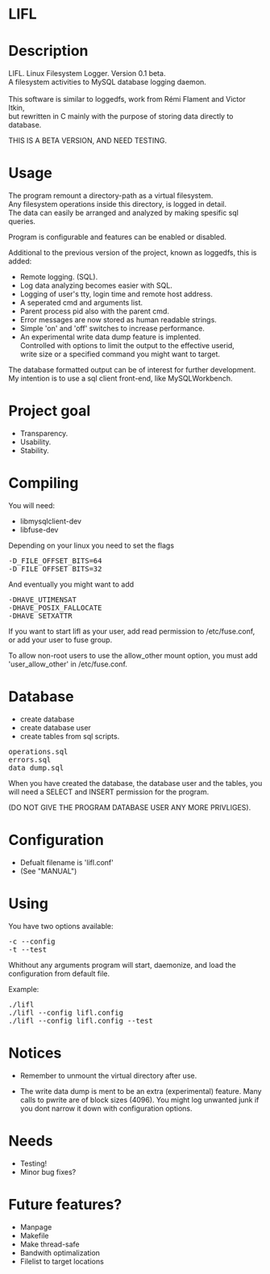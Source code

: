 # LIFL

Description
=================================================
	
LIFL. Linux Filesystem Logger. Version 0.1 beta.</br>
A filesystem activities to MySQL database logging daemon.</br></br>
This software is similar to loggedfs, work from Rémi Flament and Victor Itkin,</br>
but rewritten in C mainly with the purpose of storing data directly to database.

THIS IS A BETA VERSION, AND NEED TESTING.


Usage
=================================================
	
The program remount a directory-path as a virtual filesystem.</br>
Any filesystem operations inside this directory, is logged in detail.</br>
The data can easily be arranged and analyzed by making spesific sql queries.</br>

Program is configurable and features can be enabled or disabled.

Additional to the previous version of the project,
known as loggedfs, this is added:

+ Remote logging. (SQL).
+ Log data analyzing becomes easier with SQL.
+ Logging of user's tty, login time and remote host address.
+ A seperated cmd and arguments list.
+ Parent process pid also with the parent cmd.
+ Error messages are now stored as human readable strings.
+ Simple 'on' and 'off' switches to increase performance.
+ An experimental write data dump feature is implented.</br>
 Controlled with options to limit the output to the effective userid,</br>
 write size or a specified command you might want to target.

The database formatted output can be of interest for further development.</br>
My intention is to use a sql client front-end, like MySQLWorkbench.


Project goal
=================================================

+ Transparency.
+ Usability.
+ Stability.


Compiling
=================================================

You will need:

+ libmysqlclient-dev
+ libfuse-dev

Depending on your linux you need to set the flags
<pre>
-D_FILE_OFFSET_BITS=64
-D_FILE_OFFSET_BITS=32
</pre>

And eventually you might want to add
<pre>
-DHAVE_UTIMENSAT
-DHAVE_POSIX_FALLOCATE
-DHAVE_SETXATTR
</pre>

If you want to start lifl as your user, add
read permission to /etc/fuse.conf, or add your
user to fuse group.

To allow non-root users to use the allow_other mount option,
you must add 'user_allow_other' in /etc/fuse.conf.


Database
=================================================

+ create database
+ create database user
+ create tables from sql scripts. 

<pre>
operations.sql
errors.sql
data_dump.sql
</pre>

When you have created the database, the database user and
the tables, you will need a SELECT and INSERT permission for the program.

(DO NOT GIVE THE PROGRAM DATABASE USER ANY MORE PRIVLIGES).
	

Configuration
=================================================
	
+ Defualt filename is 'lifl.conf' 
+ (See "MANUAL")	


Using
=================================================

You have two options available:

<pre>
-c --config
-t --test
</pre>

Whithout any arguments program will start, daemonize, 
and load the configuration from default file.

Example:
<pre>
./lifl
./lifl --config lifl.config
./lifl --config lifl.config --test
</pre>

Notices
===============================================

+ Remember to unmount the virtual directory after use.

+ The write data dump is ment to be an extra (experimental) feature.
  Many calls to pwrite are of block sizes (4096).
  You might log unwanted junk if you dont narrow it down with
  configuration options.


Needs
==================================================

+ Testing!
+ Minor bug fixes?


Future features?
=================================================

+ Manpage
+ Makefile
+ Make thread-safe
+ Bandwith optimalization
+ Filelist to target locations

